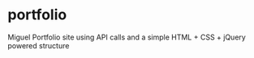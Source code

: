 # portfolio
Miguel Portfolio site using API calls and a simple HTML + CSS + jQuery powered structure
